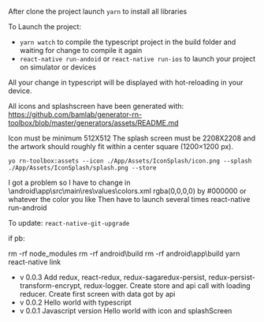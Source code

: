 

After clone the project launch `yarn` to install all libraries

To Launch the project:

* `yarn watch` to compile the typescript project in the build folder and waiting for change to compile it again
* `react-native run-andoid` or `react-native run-ios` to launch your project on simulator or devices

All your change in typescript will be displayed with hot-reloading in your device.

All icons and splashscreen have been generated with: https://github.com/bamlab/generator-rn-toolbox/blob/master/generators/assets/README.md

Icon must be minimum 512X512
The splash screen must be 2208X2208 and the artwork should roughly fit within a center square (1200×1200 px).

`yo rn-toolbox:assets --icon ./App/Assets/IconSplash/icon.png --splash ./App/Assets/IconSplash/splash.png --store`

I  got a problem so I have  to change in \android\app\src\main\res\values\colors.xml rgba(0,0,0,0) by #000000 or whatever the color you like
Then have to launch several times react-native run-android

To update: `react-native-git-upgrade`

if pb:

rm -rf node_modules
rm -rf android\build
rm -rf android\app\build
yarn
react-native link


* v 0.0.3 Add redux, react-redux, redux-sagaredux-persist, redux-persist-transform-encrypt, redux-logger. Create store and api call with loading reducer. Create first screen with data got by api
* v 0.0.2 Hello world with typescript
* v 0.0.1 Javascript version Hello world with icon and splashScreen
